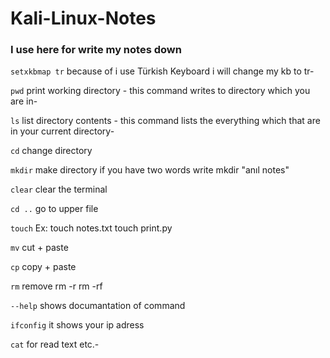 # Kali-Linux-Notes

### I use here for write my notes down

`setxkbmap tr` because of i use Türkish Keyboard i will change my kb to tr-

`pwd` print working directory - this command writes to directory which you are in-

`ls` list directory contents - this command lists the everything which that are in your current directory-

`cd` change directory

`mkdir` make directory if you have two words write mkdir "anıl notes"

`clear` clear the terminal

`cd ..`  go to upper file

`touch` Ex: touch notes.txt  touch print.py

`mv` cut + paste

`cp` copy + paste

`rm`  remove  rm -r   rm -rf

`--help`  shows documantation of command

`ifconfig` it shows your ip adress

`cat` for read text etc.-
